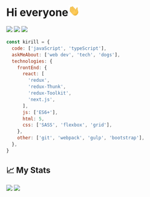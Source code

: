 <h1>Hi everyone<img src="https://raw.githubusercontent.com/kirillwork56/kirillwork56/master/images/Hi.gif" width="30px"></h1>

<a href="https://t.me/KirillWork"><img src="https://img.shields.io/badge/Telegram-ffffff?style=for-the-badge&logo=telegram&logoColor=white"></a>
<a href="https://www.linkedin.com/in/kirillvasiliev"><img src="https://img.shields.io/badge/linkedin-0A66C2?style=for-the-badge&logo=linkedin&logoColor=white"></a>
<a href="mailto:kirillwork56@gmail.com"><img src="https://img.shields.io/badge/Gmail-D14836?style=for-the-badge&logo=gmail&logoColor=white"></a>

```javascript
const kirill = {
  code: ['javaScript', 'typeScript'],
  askMeAbout: ['web dev', 'tech', 'dogs'],
  technologies: {
    frontEnd: {
      react: [
        'redux',
        'redux-Thunk',
        'redux-Toolkit',
        'next.js',
      ],
      js: ['ES6+'],
      html: 5,
      css: ['SASS', 'flexbox', 'grid'],
    },
    other: ['git', 'webpack', 'gulp', 'bootstrap'],
  },
}
```

<h2>📈 My Stats</h2>

<img src="https://github-readme-stats.vercel.app/api/top-langs/?username=kirillwork56&layout=compact&theme=nord">

<img src="https://github-readme-streak-stats.herokuapp.com?user=kirillwork56&theme=nord&hide_border=true&date_format=j%20M%5B%20Y%5D">
